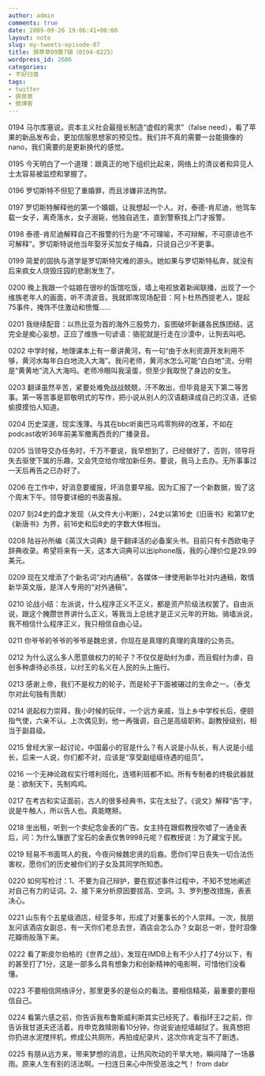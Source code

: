 ```yaml
---
author: admin
comments: true
date: 2009-09-26 19:06:41+00:00
layout: note
slug: my-tweets-episode-07
title: 俱草草09第7辑（0194-0225）
wordpress_id: 2606
categories:
- 不好归类
tags:
- twitter
- 俱草草
- 微博客
---
```


0194 马尔库塞说，资本主义社会最擅长制造“虚假的需求”（false need），看了苹果的新品发布会，更加信服思想家的预见性。我们并不真的需要一台能摄像的nano，我们需要的是更新换代的感觉。

0195 今天明白了一个道理：跟真正的地下组织比起来，网络上的清议者和异见人士太容易被监控和掌握了。

0196 罗切斯特不但犯了重婚罪，而且涉嫌非法拘禁。

0197 罗切斯特解释他的第一个婚姻，让我想起一个人。对，泰德-肯尼迪，他驾车载一女子，离奇落水，女子溺毙，他独自逃生，直到警察找上门才报警。

0198 泰德-肯尼迪解释自己不报警的行为是“不可理喻，不可辩解，不可原谅也不可解释”。罗切斯特说他当年娶牙买加女子梅森，只说自己少不更事。  

0199 简爱的固执与道学是罗切斯特灾难的源头。她如果与罗切斯特私奔，就没有后来疯女人烧毁庄园的悲剧发生了。

0200 晚上我跟一个姑娘在很吵的饭馆吃饭，墙上电视放着新闻联播，出现了一个维族老年人的画面，听不清波音。我就即席现场配音：阿卜杜热西提老人，提起75事件，掩饰不住激动和愤慨……

0201 我继续配音：以热比亚为首的海外三股势力，妄图破坏新疆各民族团结，这完全是痴心妄想，正应了维族一句谚语：骆驼就是行走在沙漠中，让狗去叫吧。 

0202 中学时候，地理课本上有一章讲黄河，有一句“由于水利资源开发利用不够，黄河水每年白白地流入大海”。我问老师，黄河水怎么可能“白白地”流，分明是“黄黄地”流入大海吗。老师冷眼叫我滚蛋，但至少我取悦了身边的女生。

0203 翻译虽然辛苦，紧要处难免战战兢兢，汗不敢出，但毕竟是天下第二等苦事。第一等苦事是郭敬明式的写作，把小说从别人的汉语翻译成自己的汉语，还偷偷摸摸怕人知道。

0204 历史深邃，现实浅薄。与其在bbc听奥巴马鸡零狗碎的改革，不如在podcast收听36年前美军撤离西贡的广播录音。

0205 当领导交办任务时，千万不要说，我早想到了，已经做好了，否则，领导将失去驱使下属的乐趣，又会凭空给你增加新任务。要说，我马上去办。无所事事过一天后再告之已办好了。

0206 在工作中，好消息要缓报，坏消息要早报。因为汇报了一个新数据，毁了这个周末下午。领导要详细的书面喜报。

0207 刻24史的盘才发现（从文件大小判断），24史以第16史《旧唐书》和第17史《新唐书》为界，前16史和后8史的字数大体相当。

0208 陆谷孙所编《英汉大词典》是干翻译活的必备案头书。目前只有卡西欧电子辞典收录。希望将来有一天，这本大词典可以出iphone版，我的心理价位是29.99美元。

0209 现在又增添了个新名词“对内通稿”，各媒体一律使用新华社对内通稿，敢情新华英文版，是洋人专用的“对外通稿”。 

0210 论战小结：左派说，什么程序正义不正义，都是资产阶级法权罢了。自由派说，跟这个腌臜世界讲什么正义，等我当上总统才是正义元年的开始。骑墙派说，我不相信什么程序正义，我只相信自由心证。

0211 你爷爷的爷爷的爷爷是魏忠贤，你现在是真理的真理的真理的公务员。

0212 为什么这么多人愿意做权力的轮子？不仅仅是助纣为虐，而且假纣为虐，自创多种虐待必杀技，以纣王的名义在人民的头上施行。

0213 感谢上帝，我们不是权力的轮子，而是轮子下面被碾过的生命之一。（泰戈尔对此句独有贡献）

0214 说起权力崇拜，我小时候的玩伴，一个远方亲戚，当上乡中学校长后，便颐指气使，六亲不认。上次偶见到，他一再强调，自己是高级职称，副教授级别，相当于副县级。

0215 曾经大家一起讨论，中国最小的官是什么？有人说是小队长，有人说是小组长，后来一人说，你们都不对，应该是“享受副组级待遇的组员”。

0216 一个无神论政权实行塔利班化，连塔利班都不如。所有专制者的终极武器就是：欲制天下，先制鸡鸡。

0217 在考古和实证面前，古人的很多经典书，实在太扯了。《说文》解释“告”字，说是牛触人，所以告人也。真能瞎掰。 

0218 坐出租，听到一个卖纪念金表的广告。女主持在跟假教授吹嘘了一通金表后，问：为什么镶嵌了宝石的金表仅售9998元呢？假教授说：为了藏宝于民。 

0219 轻易不书面骂人的我，今夜问候魏忠贤的后裔。愿你们早日丧失一切合法伤害权，愿你们的历史被你们的子女及其同学所知悉。

0220 如何写检讨：1、不要为自己辩护，要在叙述事件过程中，不知不觉地阐述对自己有力的证词。2、接下来分析原因要拔高、空洞。3、罗列整改措施，表表决心。

0221 山东有个五星级酒店，经营多年，形成了对董事长的个人崇拜。一次，我朋友问该酒店女副总，有一天你们老总去世，酒店会怎么办？女副总一听，登时泪像花瓣雨般落下来。

0222 看了斯皮尔伯格的《世界之战》，发现在IMDB上有不少人打了4分以下，有的甚至打了1分，这是一部多么具有想象力和创新精神的电影啊，可惜他们没看懂。

0223 不要相信网络评分，那里更多的是俗众的看法。要相信精英，最重要的要相信自己。

0224 看第六感之前，你告诉我布鲁斯威利斯其实已经死了。看指环王2之前，你告诉我甘道夫还活着。肖申克救赎刚看10分钟，你说安迪挖墙越狱了。我真想把你扔进水泥搅拌机，修成公共厕所，再拍成纪录片，这次你肯定当不了剧透。

0225 有朋从远方来，带来梦想的消息，让热风吹动的干旱大地，瞬间降了一场暴雨。原来人生有别的活法啊。一扫连日来心中所受恶浊之气！ from dabr


